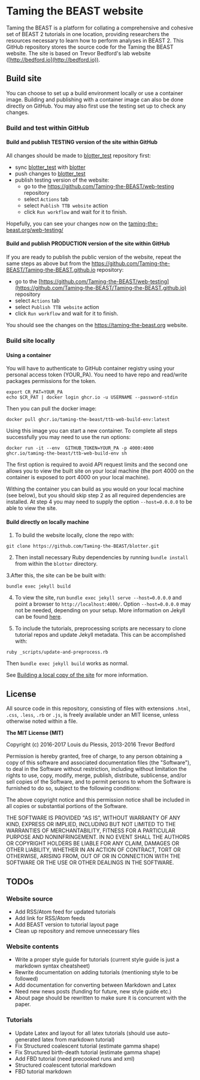 # Taming the BEAST website

Taming the BEAST is a platform for collating a comprehensive and cohesive set of BEAST 2 tutorials in one location, providing researchers the resources necessary to learn how to perform analyses in BEAST 2. This GitHub repository stores the source code for the Taming the BEAST website. The site is based on Trevor Bedford's lab website ([http://bedford.io](http://bedford.io)).

## Build site

You can choose to set up a build environment locally or use a container image. Building and publishing with a container image can also be done directly on GitHub. You may also first use the testing set up to check any changes.

### Build and test within GitHub

#### Build and publish TESTING version of the site within GitHub

  All changes should be made to [blotter_test](https://github.com/Taming-the-BEAST/blotter_test) repository first:
  - sync [blotter_test](https://github.com/Taming-the-BEAST/blotter_test) with [blotter](https://github.com/Taming-the-BEAST/blotter)
  - push changes to [blotter_test](https://github.com/Taming-the-BEAST/blotter_test)
  - publish testing version of the website:
    - go to the https://github.com/Taming-the-BEAST/web-testing repository
    - select `Actions` tab
    - select `Publish TTB website` action
    - click `Run workflow` and wait for it to finish.
  
  Hopefully, you can see your changes now on the [taming-the-beast.org/web-testing/](taming-the-beast.org/web-testing/)  

#### Build and publish PRODUCTION version of the site within GitHub   

  If you are ready to publish the public version of the website, repeat the same steps as above but from the https://github.com/Taming-the-BEAST/Taming-the-BEAST.github.io repository:
  - go to the [https://github.com/Taming-the-BEAST/web-testing](https://github.com/Taming-the-BEAST/Taming-the-BEAST.github.io) repository
  - select `Actions` tab
  - select `Publish TTB website` action
  - click `Run workflow` and wait for it to finish. 
  
  You should see the changes on the https://taming-the-beast.org website.

### Build site locally

#### Using a container

  You will have to authenticate to GitHub container registry using your personal access token (YOUR_PA). 
  You need to have repo and read/write packages permissions for the token.
  ```
  export CR_PAT=YOUR_PA
  echo $CR_PAT | docker login ghcr.io -u USERNAME --password-stdin
  ```
  Then you can pull the docker image: 
  ```
  docker pull ghcr.io/taming-the-beast/ttb-web-build-env:latest
  ```
  Using this image you can start a new container. To complete all steps successfully you may need to use the run options:
  ```
  docker run -it --env  GITHUB_TOKEN=YOUR_PA -p 4000:4000 ghcr.io/taming-the-beast/ttb-web-build-env sh
  ```
  
  The first option is required to avoid API request limits and the second one allows you to view the built site on your local machine (the port 4000 on the container is exposed to port 4000 on your local machine).
  
  Withing the container you can build as you would on your local machine (see below), but you should skip step 2 as all required dependencies are installed.
  At step 4 you may need to supply the option `--host=0.0.0.0` to be able to view the site.

#### Build directly on locally machine

  1. To build the website locally, clone the repo with:
  
  ```
  git clone https://github.com/Taming-the-BEAST/blotter.git
  ```
  
  2. Then install necessary Ruby dependencies by running `bundle install` from within the `blotter` directory.
     
  3.After this, the site can be be built with:
  ```
  bundle exec jekyll build
  ```
  
  4. To view the site, run `bundle exec jekyll serve --host=0.0.0.0` and point a browser to `http://localhost:4000/`. Option `--host=0.0.0.0` may not be needed, depending on your setup.  More information on Jekyll can be found [here](http://jekyllrb.com/).
  
  5. To include the tutorials, preprocessing scripts are necessary to clone tutorial repos and update Jekyll metadata. This can be accomplished with:
  
  ```
  ruby _scripts/update-and-preprocess.rb
  ```
  
  Then `bundle exec jekyll build` works as normal.
  
  See [Building a local copy of the site](https://taming-the-beast.github.io/contribute/Building-a-local-copy-of-the-site/) for more information.


## License

  All source code in this repository, consisting of files with extensions `.html`, `.css`, `.less`, `.rb` or `.js`, is freely available under an MIT license, unless otherwise noted within a file. 

  **The MIT License (MIT)**

  Copyright (c) 2016-2017 Louis du Plessis, 2013-2016 Trevor Bedford

  Permission is hereby granted, free of charge, to any person obtaining a copy of this software and associated documentation files (the "Software"), to deal in the Software without restriction, including without limitation the rights to use, copy, modify, merge, publish, distribute, sublicense, and/or sell copies of the Software, and to permit persons to whom the Software is furnished to do so, subject to the following conditions:

  The above copyright notice and this permission notice shall be included in all copies or substantial portions of the Software.

  THE SOFTWARE IS PROVIDED "AS IS", WITHOUT WARRANTY OF ANY KIND, EXPRESS OR IMPLIED, INCLUDING BUT NOT LIMITED TO THE WARRANTIES OF MERCHANTABILITY, FITNESS FOR A PARTICULAR  PURPOSE AND NONINFRINGEMENT. IN NO EVENT SHALL THE AUTHORS OR COPYRIGHT HOLDERS BE LIABLE FOR ANY CLAIM, DAMAGES OR OTHER LIABILITY, WHETHER IN AN ACTION OF CONTRACT, TORT OR OTHERWISE, ARISING FROM, OUT OF OR IN CONNECTION WITH THE SOFTWARE OR THE USE OR OTHER DEALINGS IN THE SOFTWARE.


## TODOs

### Website source
  - Add RSS/Atom feed for updated tutorials
  - Add link for RSS/Atom feeds
  - Add BEAST version to tutorial layout page
  - Clean up repository and remove unnecessary files


### Website contents
  - Write a proper style guide for tutorials (current style guide is just a markdown syntax cheatsheet)
  - Rewrite documentation on adding tutorials (mentioning style to be followed)
  - Add documentation for converting between Markdown and Latex
  - Need new news posts (funding for future, new style guide etc.)
  - About page should be rewritten to make sure it is concurrent with the paper.


### Tutorials
  - Update Latex and layout for all latex tutorials (should use auto-generated latex from markdown tutorial)
  - Fix Structured coalescent tutorial (estimate gamma shape)
  - Fix Structured birth-death tutorial (estimate gamma shape)
  - Add FBD tutorial (need precooked runs and xml)
  - Structured coalescent tutorial markdown
  - FBD tutorial markdown
